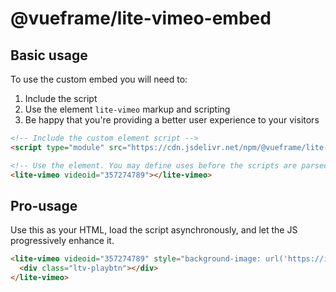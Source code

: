 # @vueframe/lite-vimeo-embed

## Basic usage

To use the custom embed you will need to:

1. Include the script
1. Use the element `lite-vimeo` markup and scripting
1. Be happy that you're providing a better user experience to your visitors

```html
<!-- Include the custom element script -->
<script type="module" src="https://cdn.jsdelivr.net/npm/@vueframe/lite-vimeo-embed/+esm"></script>

<!-- Use the element. You may define uses before the scripts are parsed and executed. -->
<lite-vimeo videoid="357274789"></lite-vimeo>
```

## Pro-usage

Use this as your HTML, load the script asynchronously, and let the JS progressively enhance it.

```html
<lite-vimeo videoid="357274789" style="background-image: url('https://i.vimeocdn.com/video/810965406.webp?mw=1600&mh=900&q=70');">
  <div class="ltv-playbtn"></div>
</lite-vimeo>
```
